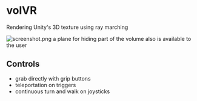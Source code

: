 # volVR

Rendering Unity's 3D texture using ray marching

![screenshot.png](.images/screenshot.png)
a plane for hiding part of the volume also is available to the user

## Controls

- grab directly with grip buttons
- teleportation on triggers
- continuous turn and walk on joysticks
